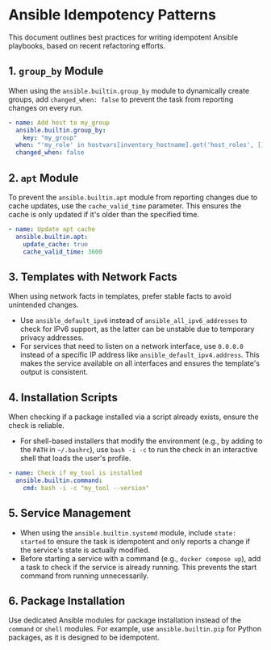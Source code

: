 # Ansible Idempotency Patterns

This document outlines best practices for writing idempotent Ansible playbooks, based on recent refactoring efforts.

## 1. `group_by` Module

When using the `ansible.builtin.group_by` module to dynamically create groups, add `changed_when: false` to prevent the task from reporting changes on every run.

```yaml
- name: Add host to my_group
  ansible.builtin.group_by:
    key: "my_group"
  when: "'my_role' in hostvars[inventory_hostname].get('host_roles', [])"
  changed_when: false
```

## 2. `apt` Module

To prevent the `ansible.builtin.apt` module from reporting changes due to cache updates, use the `cache_valid_time` parameter. This ensures the cache is only updated if it's older than the specified time.

```yaml
- name: Update apt cache
  ansible.builtin.apt:
    update_cache: true
    cache_valid_time: 3600
```

## 3. Templates with Network Facts

When using network facts in templates, prefer stable facts to avoid unintended changes.

* Use `ansible_default_ipv6` instead of `ansible_all_ipv6_addresses` to check for IPv6 support, as the latter can be unstable due to temporary privacy addresses.
* For services that need to listen on a network interface, use `0.0.0.0` instead of a specific IP address like `ansible_default_ipv4.address`. This makes the service available on all interfaces and ensures the template's output is consistent.

## 4. Installation Scripts

When checking if a package installed via a script already exists, ensure the check is reliable.

* For shell-based installers that modify the environment (e.g., by adding to the `PATH` in `~/.bashrc`), use `bash -i -c` to run the check in an interactive shell that loads the user's profile.

```yaml
- name: Check if my_tool is installed
  ansible.builtin.command:
    cmd: bash -i -c "my_tool --version"
```

## 5. Service Management

* When using the `ansible.builtin.systemd` module, include `state: started` to ensure the task is idempotent and only reports a change if the service's state is actually modified.
* Before starting a service with a command (e.g., `docker compose up`), add a task to check if the service is already running. This prevents the start command from running unnecessarily.

## 6. Package Installation

Use dedicated Ansible modules for package installation instead of the `command` or `shell` modules. For example, use `ansible.builtin.pip` for Python packages, as it is designed to be idempotent.